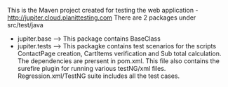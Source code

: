 This is the Maven project created for testing the web application - http://jupiter.cloud.planittesting.com 
There are 2 packages under src/test/java
* jupiter.base --> This package contains BaseClass
* jupiter.tests --> This packagke contains test scenarios for the scripts ContactPage creation, CartItems verification and Sub total calculation.
The dependencies are prersent in pom.xml. This file also contains the surefire plugin for running various testNG/xml files.
Regression.xml/TestNG suite includes all the test cases.
